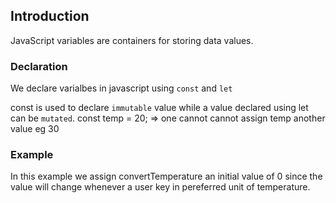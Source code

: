 ## Introduction
JavaScript variables are containers for storing data values.

### Declaration
We declare varialbes in javascript using `const` and `let`

const is used to declare `immutable` value while a value declared using let can be `mutated`. const temp = 20; => one cannot cannot assign temp another value eg 30

### Example
In this example we assign convertTemperature an initial value of 0 since the value will change whenever a user key in pereferred unit of temperature.